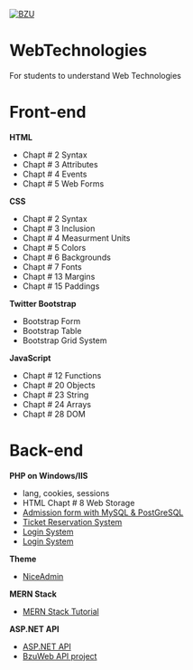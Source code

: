 [![BZU](https://bzu.edu.pk/images/logo1.png)](https://www.bzu.edu.pk)

# WebTechnologies
 For students to understand Web Technologies

# Front-end

**HTML**
- Chapt # 2 Syntax
- Chapt # 3 Attributes
- Chapt # 4 Events
- Chapt # 5 Web Forms

**CSS**
- Chapt # 2 Syntax
- Chapt # 3 Inclusion
- Chapt # 4 Measurment Units
- Chapt # 5 Colors
- Chapt # 6 Backgrounds
- Chapt # 7 Fonts
- Chapt # 13 Margins
- Chapt # 15 Paddings 

**Twitter Bootstrap**
- Bootstrap Form 
- Bootstrap Table
- Bootstrap Grid System

**JavaScript**
- Chapt # 12 Functions
- Chapt # 20 Objects
- Chapt # 23 String
- Chapt # 24 Arrays
- Chapt # 28 DOM

# Back-end
**PHP on Windows/IIS**
- lang, cookies, sessions
- HTML Chapt # 8 Web Storage
- [Admission form with MySQL & PostGreSQL](https://github.com/qadir0108/WebTechnologies/tree/main/server/php/admission)
- [Ticket Reservation System](https://github.com/qadir0108/WebTechnologies/tree/main/server/php/trs)
- [Login System](https://github.com/qadir0108/WebTechnologies/tree/main/server/php/login)
- [Login System](https://github.com/qadir0108/WebTechnologies/tree/main/server/php/login)

**Theme**
- [NiceAdmin](https://bootstrapmade.com/nice-admin-bootstrap-admin-html-template/)

**MERN Stack**
- [MERN Stack Tutorial](https://codingthesmartway.com/the-mern-stack-tutorial-building-a-react-crud-application-from-start-to-finish-part-1/)

**ASP.NET API**
- [ASP.NET API](https://learn.microsoft.com/en-us/aspnet/core/tutorials/first-web-api?view=aspnetcore-8.0&tabs=visual-studio)
- [BzuWeb API project](https://github.com/qadir0108/WebTechnologies/tree/main/server/aspnet)